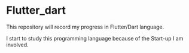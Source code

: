 # Flutter_dart

This repository will record my progress in Flutter/Dart language.

I start to study this programming language because of the Start-up I am involved.
